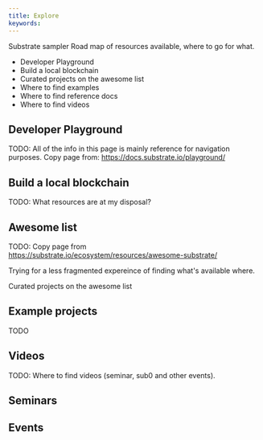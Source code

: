 ```yaml
---
title: Explore
keywords:
---
```


Substrate sampler 
Road map of resources available, where to go for what.

* Developer Playground
* Build a local blockchain
* Curated projects on the awesome list
* Where to find examples
* Where to find reference docs
* Where to find videos

## Developer Playground

TODO: All of the info in this page is mainly reference for navigation purposes.
Copy page from: https://docs.substrate.io/playground/

## Build a local blockchain

TODO: What resources are at my disposal?

## Awesome list

TODO: Copy page from https://substrate.io/ecosystem/resources/awesome-substrate/ 

Trying for a less fragmented expereince of finding what's available where.

Curated projects on the awesome list

## Example projects

TODO

## Videos

TODO: Where to find videos (seminar, sub0 and other events).

## Seminars


## Events